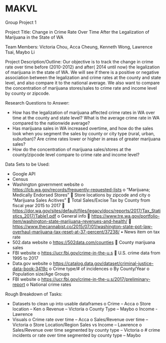# MAKVL
Group Project 1

Project Title: Change in Crime Rate Over Time After the Legalization of Marijuana in the State of WA

Team Members: Victoria Chou, Acca Cheung, Kenneth Wong, Lawrence Tsai, Maybo Li

Project Description/Outline: Our objective is to track the change in crime rate over time before (2010-2012) and after( 2014 until now) the legalization of marijuana in the state of WA. We will see if there is a positive or negative association between the legalization and crime rates at the county and state level, and also compare it to the national average. We also want to compare the concentration of marijuana stores/sales to crime rate and income level by county or zipcode.

Research Questions to Answer:
-	How has the legalization of marijuana affected crime rates in WA over time at the county and state level? What is the average crime rate in WA compared to the nationwide average?
-	Has marijuana sales in WA increased overtime, and how do the sales look when you segment the sales by county or city type (rural, urban, suburban)? Are crime rates lower or higher in areas of greater marijuana sales?
-	How do the concentration of marijuana sales/stores at the county/zipcode level compare to crime rate and income level?

Data Sets to be Used:
-	Google API
-	Census
-	Washington government website
o	https://lcb.wa.gov/records/frequently-requested-lists
o	“Marijuana; Medically Endorsed Stores”
	Store locations by zipcode and city
o	“Marijuana Sales Acitives”
	Total Sales/Excise Tax by County from fiscal year 2015 to 2017
	https://dor.wa.gov/sites/default/files/legacy/docs/reports/2017/Tax_Statistics_2017/Table1.pdf
o	General info
	https://www.tre.wa.gov/portfolio-item/washington-state-marijuana-revenues-and-health/
	https://www.thecannabist.co/2015/07/01/washington-state-pot-law-overhaul-marijuana-tax-reset-at-37-percent/37238/
•	News item on tax rate
-	502.data website
o	https://502data.com/counties
	County marijuana sales
-	FBI website
o	https://ucr.fbi.gov/crime-in-the-u.s
	U.S. crime data from 1995 to 2017
-	Data.gov website
o	https://catalog.data.gov/dataset/criminal-justice-data-book-3419c
o	Crime type/# of incidences
o	By County/Year
o	Population size/Age Groups
-	FBI website
o	https://ucr.fbi.gov/crime-in-the-u.s/2017/preliminary-report
o	National crime rates

Rough Breakdown of Tasks:
-	Datasets to clean up into usable dataframes
o	Crime – Acca
o	Store location – Ken
o	Revenue – Victoria
o	County Type – Maybo
o	Income - Lawrence
-	Visuals
o	Crime rate over time – Acca
o	Sales/Revenue over time – Victoria
o	Store Location/Region Sales vs Income – Lawrence
o	Sales/Revenue over time segmented by county type – Victoria
o	# crime incidents or rate over time segmented by county type – Maybo
